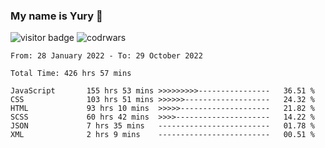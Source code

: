 ### My name is Yury 👋 
![visitor badge](https://visitor-badge.glitch.me/badge?page_id=litury.visitor-badge&left_text=My%20Page%20Visitors)  ![codrwars](https://www.codewars.com/users/litury/badges/micro) 


<!--START_SECTION:waka-->

```text
From: 28 January 2022 - To: 29 October 2022

Total Time: 426 hrs 57 mins

JavaScript       155 hrs 53 mins >>>>>>>>>----------------   36.51 %
CSS              103 hrs 51 mins >>>>>>-------------------   24.32 %
HTML             93 hrs 10 mins  >>>>>--------------------   21.82 %
SCSS             60 hrs 42 mins  >>>>---------------------   14.22 %
JSON             7 hrs 35 mins   -------------------------   01.78 %
XML              2 hrs 9 mins    -------------------------   00.51 %
```

<!--END_SECTION:waka-->

